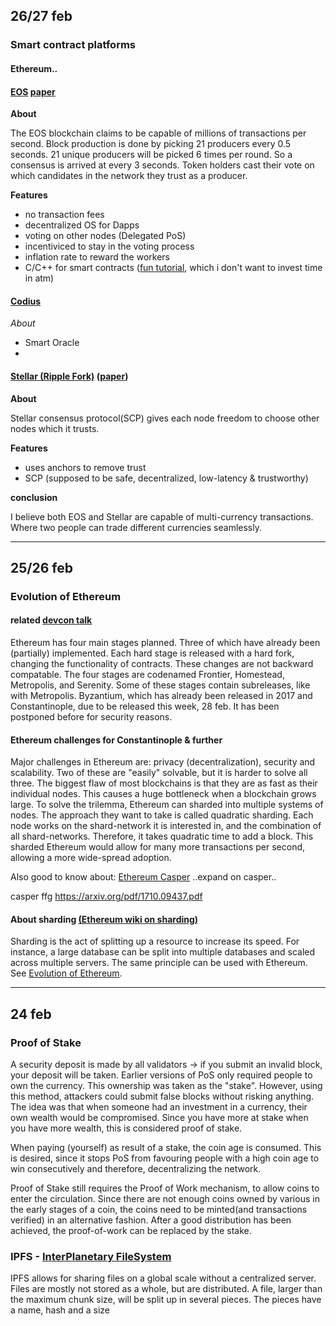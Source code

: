 
## 26/27 feb

### Smart contract platforms

#### Ethereum..

#### [EOS](https://blockgeeks.com/guides/eos-blockchain/) [paper](https://github.com/EOSIO/Documentation/blob/master/TechnicalWhitePaper.md)

**About**

The EOS blockchain claims to be capable of millions of transactions per second.
Block production is done by picking 21 producers every 0.5 seconds. 21 unique
producers will be picked 6 times per round. So a consensus is arrived at every 3
seconds. Token holders cast their vote on which candidates in the network they
trust as a producer.

**Features**

* no transaction fees
* decentralized OS for Dapps
* voting on other nodes (Delegated PoS)
* incentiviced to stay in the voting process
* inflation rate to reward the workers
* C/C++ for smart contracts ([fun tutorial](https://battles.eos.io/tutorial/lesson1/), which i don't want to invest time in atm)



#### [Codius](https://github.com/codius/codius-wiki/wiki/White-Paper)

*About*

* Smart Oracle
* 



#### [Stellar (Ripple Fork)](https://www.stellar.org/how-it-works/stellar-basics/) ([paper](https://www.stellar.org/papers/stellar-consensus-protocol.pdf))

**About**

Stellar consensus protocol(SCP) gives each node freedom to choose other nodes
which it trusts.

**Features**

* uses anchors to remove trust
* SCP (supposed to be safe, decentralized, low-latency & trustworthy)


**conclusion**

I believe both EOS and Stellar are capable of multi-currency transactions. Where
two people can trade different currencies seamlessly.

-----
## 25/26 feb

### <a id='eoe'>Evolution of Ethereum</a>
#### related [devcon talk](https://www.youtube.com/watch?v=Yo9o5nDTAAQ&feature=youtu.be&t=7h55m40s)

Ethereum has four main stages planned. Three of which have already been
(partially) implemented. Each hard stage is released with a hard fork, changing
the functionality of contracts. These changes are not backward compatable. The
four stages are codenamed Frontier, Homestead, Metropolis, and Serenity. Some of
these stages contain subreleases, like with Metropolis. Byzantium, which has
already been released in 2017 and Constantinople, due to be released this week,
28 feb. It has been postponed before for security reasons. 

#### Ethereum challenges for Constantinople & further

Major challenges in Ethereum are: privacy (decentralization), security and
scalability. Two of these are "easily" solvable, but it is harder to solve all
three. The biggest flaw of most blockchains is that they are as fast as their
individual nodes. This causes a huge bottleneck when a blockchain grows large.
To solve the trilemma, Ethereum can sharded into multiple systems of nodes. The
approach they want to take is called quadratic sharding. Each node works on the
shard-network it is interested in, and the combination of all shard-networks.
Therefore, it takes quadratic time to add a block. This sharded Ethereum would
allow for many more transactions per second, allowing a more wide-spread
adoption.

Also good to know about: [Ethereum Casper](https://blockgeeks.com/guides/ethereum-casper/)
..expand on casper..

casper ffg https://arxiv.org/pdf/1710.09437.pdf

#### About sharding [(Ethereum wiki on sharding)](https://github.com/ethereum/wiki/wiki/Sharding-FAQs)

Sharding is the act of splitting up a resource to increase its speed. For
instance, a large database can be split into multiple databases and scaled
across multiple servers. The same principle can be used with Ethereum. See
[Evolution of Ethereum](#eoe).

----
## 24 feb


### Proof of Stake

A security deposit is made by all validators -> if you submit an invalid block,
your deposit will be taken. Earlier versions of PoS only required people to own
the currency. This ownership was taken as the "stake". However, using this
method, attackers could submit false blocks without risking anything. The idea
was that when someone had an investment in a currency, their own wealth would be
compromised. Since you have more at stake when you have more wealth, this is
considered proof of stake.

When paying (yourself) as result of a stake, the coin age is consumed. This is
desired, since it stops PoS from favouring people with a high coin age to win
consecutively and therefore, decentralizing the network.

Proof of Stake still requires the Proof of Work mechanism, to allow coins to
enter the circulation. Since there are not enough coins owned by various in the
early stages of a coin, the coins need to be minted(and transactions verified)
in an alternative fashion. After a good distribution has been achieved, the 
proof-of-work can be replaced by the stake.


### IPFS - [InterPlanetary FileSystem](file:///D:/Downloads/ipfs-p2p-file-system.pdf)

IPFS allows for sharing files on a global scale without a centralized server.
Files are mostly not stored as a whole, but are distributed. A file, larger than
the maximum chunk size, will be split up in several pieces. The pieces have a name,
hash and a size
